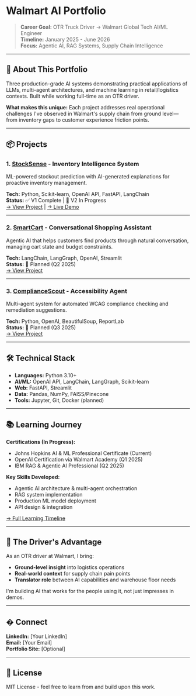 # Walmart AI Portfolio

> **Career Goal:** OTR Truck Driver → Walmart Global Tech AI/ML Engineer  
> **Timeline:** January 2025 - June 2026  
> **Focus:** Agentic AI, RAG Systems, Supply Chain Intelligence

---

## 🎯 About This Portfolio

Three production-grade AI systems demonstrating practical applications 
of LLMs, multi-agent architectures, and machine learning in retail/logistics 
contexts. Built while working full-time as an OTR driver.

**What makes this unique:** Each project addresses real operational challenges 
I've observed in Walmart's supply chain from ground level—from inventory gaps 
to customer experience friction points.

---

## 📦 Projects

### 1. [StockSense](./stocksense/) - Inventory Intelligence System
ML-powered stockout prediction with AI-generated explanations for proactive 
inventory management.

**Tech:** Python, Scikit-learn, OpenAI API, FastAPI, LangChain  
**Status:** ✅ V1 Complete | 🚧 V2 In Progress  
[→ View Project](./stocksense/) | [→ Live Demo](#)

---

### 2. [SmartCart](./smart-cart/) - Conversational Shopping Assistant  
Agentic AI that helps customers find products through natural conversation, 
managing cart state and budget constraints.

**Tech:** LangChain, LangGraph, OpenAI, Streamlit  
**Status:** 📅 Planned (Q2 2025)  
[→ View Project](./smart-cart/)

---

### 3. [ComplianceScout](./compliance-scout/) - Accessibility Agent
Multi-agent system for automated WCAG compliance checking and remediation 
suggestions.

**Tech:** Python, OpenAI, BeautifulSoup, ReportLab  
**Status:** 📅 Planned (Q3 2025)  
[→ View Project](./compliance-scout/)

---

## 🛠️ Technical Stack

- **Languages:** Python 3.10+
- **AI/ML:** OpenAI API, LangChain, LangGraph, Scikit-learn
- **Web:** FastAPI, Streamlit
- **Data:** Pandas, NumPy, FAISS/Pinecone
- **Tools:** Jupyter, Git, Docker (planned)

---

## 📚 Learning Journey

**Certifications (In Progress):**
- Johns Hopkins AI & ML Professional Certificate (Current)
- OpenAI Certification via Walmart Academy (Q1 2025)
- IBM RAG & Agentic AI Professional (Q2 2025)

**Key Skills Developed:**
- Agentic AI architecture & multi-agent orchestration
- RAG system implementation
- Production ML model deployment
- API design & integration

[→ Full Learning Timeline](./docs/learning_journey.md)

---

## 🚛 The Driver's Advantage

As an OTR driver at Walmart, I bring:
- **Ground-level insight** into logistics operations
- **Real-world context** for supply chain pain points
- **Translator role** between AI capabilities and warehouse floor needs

I'm building AI that works for the people using it, not just impresses in demos.

---

## � Connect

**LinkedIn:** [Your LinkedIn]  
**Email:** [Your Email]  
**Portfolio Site:** [Optional]

---

## 📄 License

MIT License - feel free to learn from and build upon this work.

